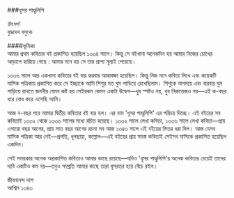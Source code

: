 ###ধূসর পাণ্ডুলিপি

*উৎসর্গ*  
বুদ্ধদেব বসুকে

####ভূমিকা  
আমার প্রথম কবিতার বই প্রকাশিত হয়েছিল ১৩৩৪ সালে। কিন্তু সে বইখানা অনেকদিন হয় আমার নিজের চোখের আড়ালে হারিয়ে গেছে : আমার মনে হয় সে তার প্রাপ্য মূল্যই পেয়েছে।

১৩৩৬ সালে আর একখানা কবিতার বই বার করবার আকাঙ্ক্ষা হয়েছিল। কিন্তু নিজ মনে কবিতা লিখে এবং কয়েকটি মাসিক পত্রিকায় প্রকাশিত করে সে ইচ্ছাকে আমি শিশুর মত ঘুম পাড়িয়ে রেখেছিলাম। শিশুকে অসময়ে এবং বারবার ঘুম পাড়িয়ে রাখতে জননীর যেমন কষ্ট হয় সেইরকম কেমন একটা উদ্বেগ—খুব স্পষ্টও নয়, খুব নিরুত্তেজও নয়—এই ক-বছর ধরে বোধ করে এসেছি আমি।

আজ ন-বছর পরে আমার দ্বিতীয় কবিতার বই বার হল। এর নাম 'ধূসর পাণ্ডুলিপি' এর পরিচয় দিচ্ছে। এই বইয়ের সব কবিতাই ১৩৩২ থেকে ১৩৩৬ সালের মধ্যে রচিত হয়েছে। ১৩৩২ সালে লেখা কবিতা, ১৩৩৬ সালে লেখা কবিতা—প্রায় এগারো বছর আগের, প্রায় সাত বছর আগের রচনা সব আজ ১৩৪৩ সালে এই বইয়ের ভিতর ধরা দিল। আজ যেসব মাসিক পত্রিকা আর নেই—প্রগতি, ধূপছায়া, কল্লোল—এই বইয়ের প্রায় সমস্ত কবিতাই সেইসব মাসিকে প্রকাশিত হয়েছিল একদিন।

সেই সময়কার অনেক অপ্রকাশিত কবিতাও আমার কাছে রয়েছে—যদিও 'ধূসর পাণ্ডুলিপি'র অনেক কবিতার চেয়েই তাদের দাবি একটিও কম নয়—তবুও সম্প্রতি আমার কাছে তারা ধূসরতর হয়ে বেঁচে রইল।

জীবনানন্দ দাশ  
আশ্বিন ১৩৪৩
